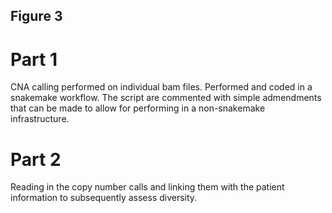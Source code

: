 ## Figure 3

# Part 1

CNA calling performed on individual bam files. Performed and coded in a snakemake workflow. The script are commented with simple admendments that can be made to allow for performing in a non-snakemake infrastructure.

# Part 2

Reading in the copy number calls and linking them with the patient information to subsequently assess diversity.